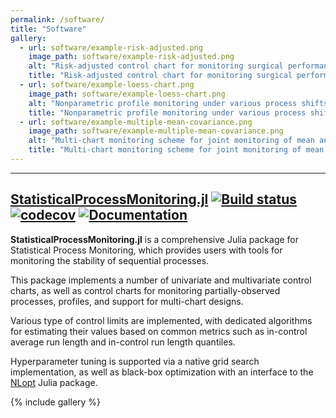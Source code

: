 ```yaml
---
permalink: /software/
title: "Software"
gallery:
  - url: software/example-risk-adjusted.png
    image_path: software/example-risk-adjusted.png
    alt: "Risk-adjusted control chart for monitoring surgical performance by a mixed-effects GLM using StatisticalProcessMonitoring.jl"
    title: "Risk-adjusted control chart for monitoring surgical performance by a mixed-effects GLM using StatisticalProcessMonitoring.jl"
  - url: software/example-loess-chart.png
    image_path: software/example-loess-chart.png
    alt: "Nonparametric profile monitoring under various process shifts generated by StatisticalProcessMonitoring.jl"
    title: "Nonparametric profile monitoring under various process shifts generated by StatisticalProcessMonitoring.jl"
  - url: software/example-multiple-mean-covariance.png
    image_path: software/example-multiple-mean-covariance.png
    alt: "Multi-chart monitoring scheme for joint monitoring of mean and covariance matrix using StatisticalProcessMonitoring.jl"
    title: "Multi-chart monitoring scheme for joint monitoring of mean and covariance matrix using StatisticalProcessMonitoring.jl"
---
```



___________________________________________

## [StatisticalProcessMonitoring.jl](https://github.com/DedZago/StatisticalProcessMonitoring.jl) [![Build status](https://github.com/DedZago/StatisticalProcessMonitoring.jl/actions/workflows/CI.yml/badge.svg?branch=main)](https://github.com/DedZago/StatisticalProcessMonitoring.jl/actions/workflows/CI.yml?query=branch%3Amain) [![codecov](https://codecov.io/gh/DedZago/StatisticalProcessMonitoring.jl/graph/badge.svg?token=F1KFUFLD9A)](https://codecov.io/gh/DedZago/StatisticalProcessMonitoring.jl) [![Documentation](https://img.shields.io/badge/docs-dev-blue.svg)](https://DedZago.github.io/StatisticalProcessMonitoring.jl/dev/)

**StatisticalProcessMonitoring.jl** is a comprehensive Julia package for Statistical Process Monitoring, which provides users with tools for monitoring the stability of sequential processes.

This package implements a number of univariate and multivariate control charts, as well as control charts for monitoring partially-observed processes, profiles, and support for multi-chart designs.

Various type of control limits are implemented, with dedicated algorithms for estimating their values based on common metrics such as in-control average run length and in-control run length quantiles.

Hyperparameter tuning is supported via a native grid search implementation, as well as black-box optimization with an interface to the [NLopt](https://github.com/JuliaOpt/NLopt.jl) Julia package.

{% include gallery %}

<!-- To install and use the latest release in Julia: -->

<!-- ```julia -->
<!-- using Pkg -->
<!-- Pkg.add("StatisticalProcessMonitoring") -->
<!-- using StatisticalProcessMonitoring -->
<!-- ``` -->

<!-- As one of my two research agendas involves improving the tools we use to study peace and conflict, a good deal of my time is spent using statistical software. Below you'll find software for working with estimates from Bayesian models and some code that I've written to save time on tasks that I find myself doing over and over again. -->

<!-- # BayesPostEst -->

<!-- [![R build status](https://github.com/ShanaScogin/BayesPostEst/workflows/R-CMD-check/badge.svg)](https://github.com/ShanaScogin/BayesPostEst/actions) -->
<!-- [![CRAN_Status_Badge](https://www.r-pkg.org/badges/version/BayesPostEst)](https://CRAN.R-project.org/package=BayesPostEst) -->
<!-- [![Codecov test coverage](https://codecov.io/gh/ShanaScogin/BayesPostEst/branch/master/graph/badge.svg)](https://codecov.io/gh/ShanaScogin/BayesPostEst?branch=master) -->

<!-- I am a developer of the [BayesPostEst](https://cran.r-project.org/package=BayesPostEst) R package for generating postestimation quantities of interest from Bayesian models. The package contains functions for producing regression tables, plotting predicted probabilities, calculating first differences, creating coefficient plots, and many other quantities. You can view the [Journal of Open Source Software](https://joss.theoj.org/) article for the package [here](https://doi.org/10.21105/joss.01722). -->

<!-- {% include gallery %} -->

<!-- To install the latest release on CRAN: -->

<!-- ```r -->
<!-- install.packages("BayesPostEst") -->
<!-- ``` -->

<!-- The latest [development version](https://github.com/ShanaScogin/BayesPostEst) on GitHub can be installed with: -->

<!-- ```r -->
<!-- library(remotes) -->
<!-- install_github("ShanaScogin/BayesPostEst") -->
<!-- ``` -->

<!-- You can try out the `mcmcCoefPlot` function from the package in the interactive R console below: -->

<!-- # RWmisc -->

<!-- [![R build status](https://github.com/jayrobwilliams/RWmisc/workflows/R-CMD-check/badge.svg)](https://github.com/jayrobwilliams/RWmisc/actions) -->
<!-- [![CRAN_Status_Badge](https://www.r-pkg.org/badges/version/RWmisc)](https://CRAN.R-project.org/package=RWmisc) -->
<!-- [![codecov](https://codecov.io/gh/jayrobwilliams/RWmisc/branch/master/graph/badge.svg)](https://codecov.io/gh/jayrobwilliams/RWmisc) -->

<!-- I've collected convenience functions that I've written to address issues I frequently confront in my work into a personal R package called [RWmisc](https://CRAN.R-project.org/package=RWmisc). It includes functions for: -->

<!-- - Managing multiple different projections for cross-national spatial data -->
<!-- - Converting latitude-longitude data in archaic forms (degrees, minutes, seconds) -->
<!-- - Correcting for overlapping polygons when aggregating raster data to polygons -->
<!-- - My custom minimal ggplot2 theme -->

<!-- ![](/images/software/spatial_weighting.png) -->

<!-- To install the latest release on CRAN: -->

<!-- ```r -->
<!-- install.packages("RWmisc") -->
<!-- ``` -->

<!-- The latest [development version](https://github.com/jayrobwilliams/RWmisc) on GitHub can be installed with: -->

<!-- ```r -->
<!-- library(remotes) -->
<!-- install_github("jayrobwilliams/RWmisc") -->
<!-- ``` -->

<!-- # Other resources -->

<!-- I also have a number of other software resources focused on making computation and academic life easier: -->

<!-- - [The template](https://github.com/jayrobwilliams/JobMarket) I use for my academic job market materials -->
<!--     - Fill in school/position information in one file and it populates to all statements -->
<!--     - Generate summary statistics from teaching evaluations and integrate into statements -->
<!--     - Combine multiple teaching evaluations into a single portfolio document -->
<!--     - Do all of this programmatically with GNU Make! -->
<!-- - [The template](https://github.com/jayrobwilliams/UNC-Dissertation-Template) I used for my dissertation -->
<!--     - This satisfied the formatting requirements at UNC in 2019 -->
<!--     - Some tweaking likely required to use at another institution or in the future -->
<!-- - [Scripts](https://github.com/jayrobwilliams/Teaching) that I use to save time on various teaching-related tasks like grading -->
<!-- - [Functions](https://github.com/jayrobwilliams/ComputerVision) for extracting still frames from videos and information from images in Python using OpenCV -->
<!-- - [Compiling OpenCV](/files/html/OpenCV_Install.html) from source for Anaconda virtual environments instead of Homebrew ones or system Python installations -->
